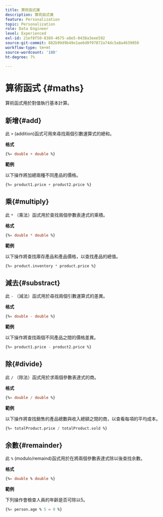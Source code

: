```yaml
---
title: 算術函式庫
description: 算術函式庫
feature: Personalization
topic: Personalization
role: Data Engineer
level: Experienced
exl-id: 21ef8f50-8389-4675-a8e5-0438a3eee592
source-git-commit: 882b99d9b49e1ae6d0f97872a74dc5a8a4639050
workflow-type: tm+mt
source-wordcount: '180'
ht-degree: 7%

---
```


# 算術函式 {#maths}

算術函式用於對值執行基本計算。

## 新增{#add}

此 `+` (addition)函式可用來尋找兩個引數運算式的總和。

**格式**

```sql
{%= double + double %}
```

**範例**

以下操作將加總兩種不同產品的價格。

```sql
{%= product1.price + product2.price %}
```

## 乘{#multiply}

此 `*` （乘法）函式用於查找兩個參數表達式的乘積。

**格式**

```sql
{%= double * double %}
```

**範例**

以下操作將查找庫存產品和產品價格，以查找產品的總值。

```sql
{%= product.inventory * product.price %}
```

## 減去{#substract}

此 `-` （減法）函式用於尋找兩個引數運算式的差異。

**格式**

```sql
{%= double - double %}
```

**範例**

以下操作將查找兩個不同產品之間的價格差異。

```sql
{%= product1.price - product2.price %}
```

## 除{#divide}

此 `/` （除法）函式用於求兩個參數表達式的商。

**格式**

```sql
{%= double / double %}
```

**範例**

以下操作將查找銷售的產品總數與收入總額之間的商，以查看每項的平均成本。

```sql
{%= totalProduct.price / totalProduct.sold %}
```

## 余數{#remainder}

此 `%` (modulo/remaind)函式用於在將兩個參數表達式除以後查找余數。

**格式**

```sql
{%= double % double %}
```

**範例**

下列操作會檢查人員的年齡是否可除以5。

```sql
{%= person.age % 5 = 0 %}
```

